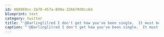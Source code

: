 ```yaml
---
id: 088869cc-1b70-457a-899a-326b70d9cc6d
blueprint: text
category: twitter
title: "'@Darlinglilred I don't get how you've been single.  It must be for lack of quality boys out that way."
caption: "'@Darlinglilred I don't get how you've been single.  It must be for lack of quality boys out that way."
---
```

